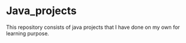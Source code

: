 # Java_projects
This repository consists of java projects that I have done on my own for learning purpose.

